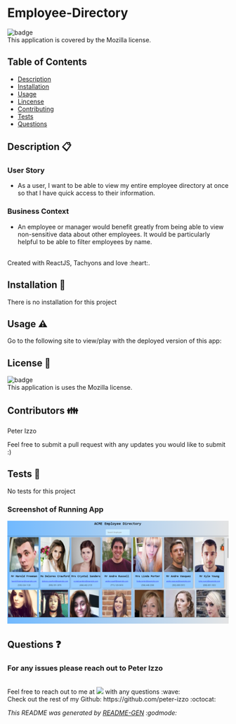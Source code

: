# Employee-Directory

![badge](https://img.shields.io/badge/license-Mozilla-brightgreen) 
<br />
This application is covered by the Mozilla license.

## Table of Contents
- [Description](#Description)
- [Installation](#Installation)
- [Usage](#Usage)
- [Lincense](#Lincense)
- [Contributing](#Contributing)
- [Tests](#Tests)
- [Questions](#Questions)

## Description  :clipboard:

### User Story

* As a user, I want to be able to view my entire employee directory at once so that I have quick access to their information.

### Business Context

* An employee or manager would benefit greatly from being able to view non-sensitive data about other employees. It would be particularly helpful to be able to filter employees by name.


<br>
Created with ReactJS, Tachyons and love :heart:.

## Installation :floppy_disk:
There is no installation for this project

## Usage :warning:
Go to the following site to view/play with the deployed version of this app:
<br>

## License :scroll:
![badge](https://img.shields.io/badge/license-Mozilla-brightgreen)
<br />
This application is uses the Mozilla license. 

## Contributors :family:
Peter Izzo

Feel free to submit a pull request with any updates you would like to submit :)

## Tests 🧪
No tests for this project

### Screenshot of Running App

![running application](./public/copy.png)

## Questions :question:
### For any issues please reach out to Peter Izzo
<br />
Feel free to reach out to me at <a href="mailto:peter.izzo528@gmail.com?"><img src="https://img.shields.io/badge/gmail-%23DD0031.svg?&style=for-the-badge&logo=gmail&logoColor=white"/></a> with any questions :wave: 
<br />
Check out the rest of my Github: https://github.com/peter-izzo :octocat: 
<br>

_This README was generated by [README-GEN](https://github.com/peter-izzo/README-GEN) :godmode:_
